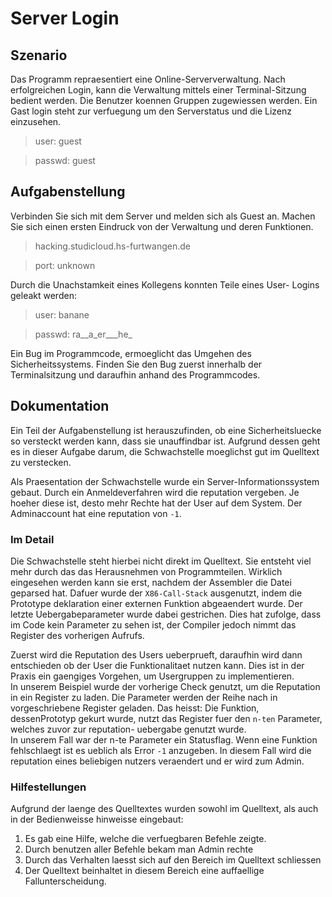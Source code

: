 # Server Login
## Szenario

Das Programm repraesentiert eine Online-Serververwaltung. Nach erfolgreichen 
Login, kann die Verwaltung mittels einer Terminal-Sitzung bedient werden.
Die Benutzer koennen Gruppen zugewiessen werden.
Ein Gast login steht zur verfuegung um den Serverstatus und die Lizenz 
einzusehen.

> user: 	guest

> passwd:	guest

## Aufgabenstellung

Verbinden Sie sich mit dem Server und melden sich als Guest an. Machen Sie sich
einen ersten Eindruck von der Verwaltung und deren Funktionen.

> hacking.studicloud.hs-furtwangen.de

> port: unknown


Durch die Unachstamkeit eines Kollegens konnten Teile eines User-
Logins geleakt werden:

> user:		banane

> passwd:	ra\_\_a\_er\_\_\_he\_

Ein Bug im Programmcode, ermoeglicht das Umgehen des Sicherheitssystems.
Finden Sie den Bug zuerst innerhalb der Terminalsitzung und daraufhin anhand
des Programmcodes.

## Dokumentation
Ein Teil der Aufgabenstellung ist herauszufinden, ob eine Sicherheitsluecke so
versteckt werden kann, dass sie unauffindbar ist. Aufgrund dessen geht es in
dieser Aufgabe darum, die Schwachstelle moeglichst gut im Quelltext zu 
verstecken.

Als Praesentation der Schwachstelle wurde ein Server-Informationssystem gebaut. 
Durch ein Anmeldeverfahren wird die reputation vergeben. Je hoeher diese ist,
desto mehr Rechte hat der User auf dem System. Der Adminaccount hat eine
reputation von `-1`.


### Im Detail
Die Schwachstelle steht hierbei nicht direkt im Quelltext. Sie entsteht viel
mehr durch das das Herausnehmen von Programmteilen. Wirklich eingesehen werden
kann sie erst, nachdem der Assembler die Datei geparsed hat. Dafuer wurde der
`X86-Call-Stack` ausgenutzt, indem die Prototype deklaration einer externen
Funktion abgeaendert wurde. Der letzte Uebergabeparameter wurde dabei 
gestrichen. Dies hat zufolge, dass im Code kein Parameter zu sehen ist,
der Compiler jedoch nimmt das Register des vorherigen Aufrufs.

Zuerst wird die Reputation des Users ueberprueft, daraufhin wird dann 
entschieden ob der User die Funktionalitaet nutzen kann. Dies ist in der Praxis
ein gaengiges Vorgehen, um Usergruppen zu implementieren.  
In unserem Beispiel wurde der vorherige Check genutzt, um die Reputation in ein
Register zu laden. Die Parameter werden der Reihe nach in vorgeschriebene 
Register geladen. Das heisst: Die Funktion, dessenPrototyp gekurt wurde, 
nutzt das Register fuer den `n-ten` Parameter, welches zuvor zur reputation-
uebergabe genutzt wurde.  
In unserem Fall war der n-te Parameter ein Statusflag. Wenn eine Funktion
fehlschlaegt ist es ueblich als Error `-1` anzugeben. In diesem Fall wird die
reputation eines beliebigen nutzers veraendert und er wird zum Admin.

### Hilfestellungen
Aufgrund der laenge des Quelltextes wurden sowohl im Quelltext, als auch in der
Bedienweisse hinweisse eingebaut:

1. Es gab eine Hilfe, welche die verfuegbaren Befehle zeigte.
1. Durch benutzen aller Befehle bekam man Admin rechte
1. Durch das Verhalten laesst sich auf den Bereich im Quelltext schliessen
1. Der Quelltext beinhaltet in diesem Bereich eine auffaellige 
Fallunterscheidung.
